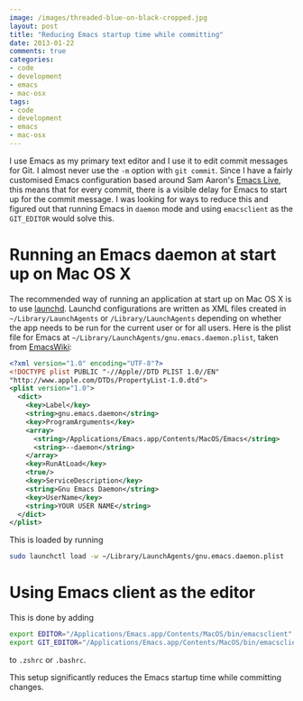 ```yaml
---
image: /images/threaded-blue-on-black-cropped.jpg
layout: post
title: "Reducing Emacs startup time while committing"
date: 2013-01-22
comments: true
categories:
- code
- development
- emacs
- mac-osx
tags:
- code
- development
- emacs
- mac-osx
---
```

I use Emacs as my primary text editor and I use it to edit
commit messages for Git. I almost never use the `-m`
option with `git commit`. Since I have a fairly customised Emacs
configuration based around Sam Aaron's
[Emacs Live](https://github.com/overtone/emacs-live), this means that
for every commit, there is a visible delay for Emacs to start up for the
commit message. I was looking for ways to reduce this and figured out that
running Emacs in `daemon` mode and using `emacsclient` as the
`GIT_EDITOR` would solve this.

# Running an Emacs daemon at start up on Mac OS X
The recommended way of running an application at start up on Mac OS X is
to use [launchd](http://en.wikipedia.org/wiki/Launchd). Launchd
configurations are written as XML files created in
`~/Library/LaunchAgents` or `/Library/LaunchAgents` depending on whether
the app needs to be run for the current user or for all users.
Here is the plist file for Emacs at `~/Library/LaunchAgents/gnu.emacs.daemon.plist`, taken from
[EmacsWiki](http://www.emacswiki.org/emacs/EmacsAsDaemon):

```xml
<?xml version="1.0" encoding="UTF-8"?>
<!DOCTYPE plist PUBLIC "-//Apple//DTD PLIST 1.0//EN"
"http://www.apple.com/DTDs/PropertyList-1.0.dtd">
<plist version="1.0">
  <dict>
    <key>Label</key>
    <string>gnu.emacs.daemon</string>
    <key>ProgramArguments</key>
    <array>
      <string>/Applications/Emacs.app/Contents/MacOS/Emacs</string>
      <string>--daemon</string>
    </array>
    <key>RunAtLoad</key>
    <true/>
    <key>ServiceDescription</key>
    <string>Gnu Emacs Daemon</string>
    <key>UserName</key>
    <string>YOUR USER NAME</string>
  </dict>
</plist>
```
This is loaded by running
```bash
sudo launchctl load -w ~/Library/LaunchAgents/gnu.emacs.daemon.plist
```

# Using Emacs client as the editor

This is done by adding
```bash
export EDITOR="/Applications/Emacs.app/Contents/MacOS/bin/emacsclient"
export GIT_EDITOR="/Applications/Emacs.app/Contents/MacOS/bin/emacsclient"
```
to `.zshrc` or `.bashrc`.

This setup significantly reduces the Emacs startup time while committing
changes.
